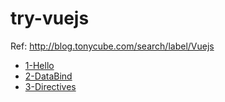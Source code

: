 # try-vuejs

Ref: http://blog.tonycube.com/search/label/Vuejs

* [1-Hello](./1-Hello)
* [2-DataBind](./2-DataBind)
* [3-Directives](./3-Directives)
